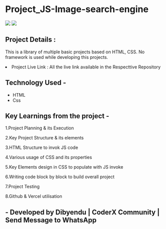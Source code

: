 <h1>Project_JS-Image-search-engine</h1>
<img src="imageEngine2.png"/>
<img src="imageEngine1.png"/>

<h2>Project Details :</h2>
<p>This is a library of multiple basic projects based on HTML, CSS. No framework is used while developing this projects.</p>

<li>Project Live Link : All the live link available in the Respecttive Repository</li>

<h2>Technology Used -</h2>
<p>
<ul>
<li>HTML</li>
<li>Css</li>
</ul>
</p>
<h2>Key Learnings from the project -</h2>
<p>1.Project Planning & its Execution</p>
<p>2.Key Project Structure & its elements</p>
<p>3.HTML Structure to invok JS code</p>
<p>4.Various usage of CSS and its properties</p>
<p>5.Key Elements design in CSS to populate with JS invoke</p>
<p>6.Writing code block by block to build overall project</p>
<p>7.Project Testing</p>
<p>8.Github & Vercel utilisation</p>

<h2>- Developed by Dibyendu | CoderX Community | Send Message to WhatsApp</h2>
